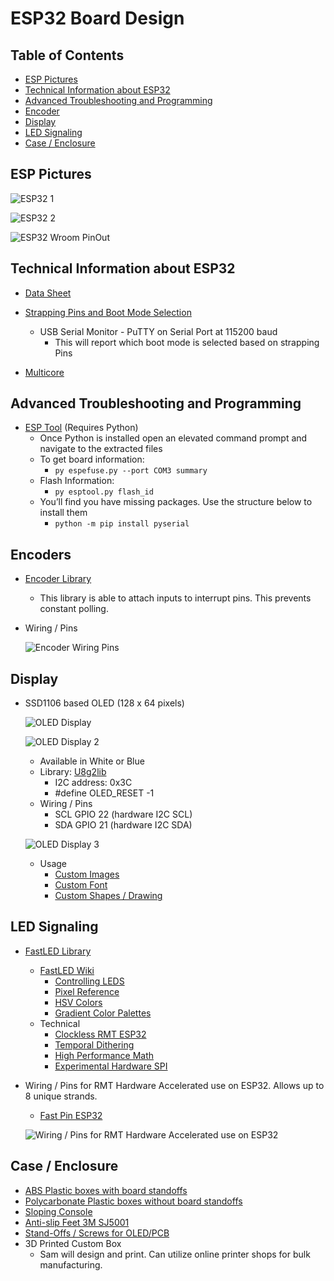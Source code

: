 # ESP32 Board Design

## Table of Contents

- [ESP Pictures](#esp-pictures)
- [Technical Information about ESP32](#Technical-Information-about-ESP32)
- [Advanced Troubleshooting and Programming](#Advanced-Troubleshooting-and-Programming)
- [Encoder](#encoders)
- [Display](#display)
- [LED Signaling](#LED-Signaling)
- [Case / Enclosure](#case-/-enclosure)


## ESP Pictures

![ESP32 1](/images/docs/board_design/esp32_1.png)

![ESP32 2](/images/docs/board_design/esp32_2.png)

![ESP32 Wroom PinOut](/images/docs/board_design/esp32_wroom_pinout.png)


## Technical Information about ESP32


  - [Data Sheet](https://www.mouser.com/datasheet/2/891/esp32-wroom-32d_esp32-wroom-32u_datasheet_en-1365844.pdf)

    
  - [Strapping Pins and Boot Mode Selection](https://github.com/espressif/esptool/wiki/ESP32-Boot-Mode-Selection)

    - USB Serial Monitor - PuTTY on Serial Port at 115200 baud
      - This will report which boot mode is selected based on strapping Pins
  - [Multicore](https://randomnerdtutorials.com/esp32-dual-core-arduino-ide/)


  ## Advanced Troubleshooting and Programming       

  - [ESP Tool](https://github.com/espressif/esptool) (Requires Python)
    - Once Python is installed open an elevated command prompt and navigate to the extracted files
    - To get board information:
      - `py espefuse.py --port COM3 summary`
    - Flash Information:
      - `py esptool.py flash_id`
    - You’ll find you have missing packages. Use the structure below to install them
      - `python -m pip install pyserial`


## Encoders

  - [Encoder Library](https://www.pjrc.com/teensy/td_libs_Encoder.html)
    - This library is able to attach inputs to interrupt pins. This prevents constant polling.
  - Wiring / Pins

    ![Encoder Wiring Pins](/images/docs/board_design/encoder_wiring_pins.png)

## Display

  - SSD1106 based OLED (128 x 64 pixels)

    ![OLED Display](/images/docs/board_design/oled_display.png)

    ![OLED Display 2](/images/docs/board_design/oled_display_2.png)


    - Available in White or Blue
    - Library: [U8g2lib](https://github.com/olikraus/u8g2)
      - I2C address: 0x3C
      - #define OLED_RESET -1
    - Wiring / Pins
      - SCL   GPIO 22   (hardware I2C SCL)
      - SDA   GPIO 21   (hardware I2C SDA)

    ![OLED Display 3](/images/docs/board_design/oled_display_3.png)

    - Usage
      - [Custom Images](https://www.online-utility.org/image/convert/to/XBM)
      - [Custom Font](https://github.com/olikraus/u8g2/wiki/fntlistall)
      - [Custom Shapes / Drawing](https://github.com/olikraus/u8g2/wiki/u8g2reference)


## LED Signaling

  - [FastLED Library](https://github.com/FastLED/FastLED/)
    - [FastLED Wiki](https://github.com/FastLED/FastLED/wiki/Overview)
      - [Controlling LEDS](https://github.com/FastLED/FastLED/wiki/Controlling-leds)
      - [Pixel Reference](https://github.com/FastLED/FastLED/wiki/Pixel-reference)
      - [HSV Colors](https://github.com/FastLED/FastLED/wiki/FastLED-HSV-Colors)
      - [Gradient Color Palettes](https://github.com/FastLED/FastLED/wiki/Gradient-color-palettes)
    - Technical
      - [Clockless RMT ESP32](https://github.com/FastLED/FastLED/blob/master/platforms/esp/32/clockless_rmt_esp32.h)
      - [Temporal Dithering](https://github.com/FastLED/FastLED/wiki/FastLED-Temporal-Dithering)
      - [High Performance Math](https://github.com/FastLED/FastLED/wiki/High-performance-math)
      - [Experimental Hardware SPI](https://github.com/FastLED/FastLED/pull/1047)
  - Wiring / Pins for RMT Hardware Accelerated use on ESP32. Allows up to 8 unique strands.
    - [Fast Pin ESP32](https://github.com/FastLED/FastLED/blob/master/platforms/esp/32/fastpin_esp32.h)

    ![Wiring / Pins for RMT Hardware Accelerated use on ESP32](/images/docs/board_design/rmt_accelerated_hardware_pins.png)
  

## Case / Enclosure

  - [ABS Plastic boxes with board standoffs](https://www.hammfg.com/electronics/small-case/plastic/1591xx)
  - [Polycarbonate Plastic boxes without board standoffs](https://www.hammfg.com/electronics/small-case/plastic/1591t)
  - [Sloping Console](https://www.hammfg.com/electronics/small-case/plastic/1599t)
  - [Anti-slip Feet 3M SJ5001](https://www.mouser.com/ProductDetail/3m/sj5001-blk/?qs=ItEYEd4DnG1l70qV%252buXsng%3D%3D)
  - [Stand-Offs / Screws for OLED/PCB]()
  - 3D Printed Custom Box
    - Sam will design and print.  Can utilize online printer shops for bulk manufacturing.